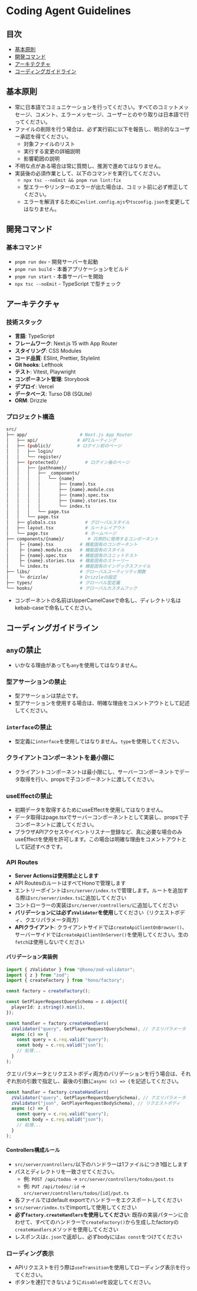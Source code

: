 # Coding Agent Guidelines

## 目次

- [基本原則](#基本原則)
- [開発コマンド](#開発コマンド)
- [アーキテクチャ](#アーキテクチャ)
- [コーディングガイドライン](#コーディングガイドライン)

## 基本原則

- 常に日本語でコミュニケーションを行ってください。すべてのコミットメッセージ、コメント、エラーメッセージ、ユーザーとのやり取りは日本語で行ってください。
- ファイルの削除を行う場合は、必ず実行前に以下を報告し、明示的なユーザー承認を得てください。
  - 対象ファイルのリスト
  - 実行する変更の詳細説明
  - 影響範囲の説明
- 不明な点がある場合は常に質問し、推測で進めてはなりません。
- 実装後の必須作業として、以下のコマンドを実行してください。
    - `npx tsc --noEmit && pnpm run lint:fix`
    - 型エラーやリンターのエラーが出た場合は、コミット前に必ず修正してください。
    - エラーを解消するために`eslint.config.mjs`や`tsconfig.json`を変更してはなりません。

## 開発コマンド

### 基本コマンド

- `pnpm run dev` - 開発サーバーを起動
- `pnpm run build` - 本番アプリケーションをビルド
- `pnpm run start` - 本番サーバーを開始
- `npx tsc --noEmit` - TypeScript で型チェック

## アーキテクチャ

### 技術スタック

- **言語**: TypeScript
- **フレームワーク**: Next.js 15 with App Router
- **スタイリング**: CSS Modules
- **コード品質**: ESlint, Prettier, Stylelint
- **Git hooks**: Lefthook
- **テスト**: Vitest, Playwright
- **コンポーネント管理**: Storybook
- **デプロイ**: Vercel
- **データベース**: Turso DB (SQLite)
- **ORM**: Drizzle

### プロジェクト構造

```bash
src/
├── app/                    # Next.js App Router
│   ├── api/               # APIルーティング
│   ├── (public)/          # ログイン前のページ
│   │   ├── login/
│   │   └── register/
│   ├── (protected)/          # ログイン後のページ
│   │   ├── {pathname}/
│   │   │   ├── _components/
│   │   │   │   └── {name}
│   │   │   │       ├── {name}.tsx
│   │   │   │       ├── {name}.module.css
│   │   │   │       ├── {name}.spec.tsx
│   │   │   │       ├── {name}.stories.tsx
│   │   │   │       └── index.ts
│   │   │   └── page.tsx
│   │   └── page.tsx
│   ├── globals.css           # グローバルスタイル
│   ├── layout.tsx            # ルートレイアウト
│   └── page.tsx              # ホームページ
├── components/{name}/         # 汎用的に使用するコンポーネント
│    ├─ {name}.tsx          # 機能固有のコンポーネント
│    ├─ {name}.module.css   # 機能固有のスタイル
│    ├─ {name}.spec.tsx     # 機能固有のユニットテスト
│    ├─ {name}.stories.tsx  # 機能固有のストーリー
│    └─ index.ts            # 機能固有のインデックスファイル
├── libs/                   # グローバルユーティリティ関数
│    └─ drizzle/            # Drizzleの設定
├── types/                  # グローバル型定義
└── hooks/                  # グローバルカスタムフック
```

- コンポーネントの名前はUpperCamelCaseで命名し、ディレクトリ名はkebab-caseで命名してください。

## コーディングガイドライン

## `any`の禁止

- いかなる理由があっても`any`を使用してはなりません。

### 型アサーションの禁止

- 型アサーションは禁止です。
- 型アサーションを使用する場合は、明確な理由をコメントアウトとして記述してください。

### `interface`の禁止

- 型定義に`interface`を使用してはなりません。`type`を使用してください。

### クライアントコンポーネントを最小限に

- クライアントコンポーネントは最小限にし、サーバーコンポーネントでデータ取得を行い、propsで子コンポーネントに渡してください。

### useEffectの禁止

- 初期データを取得するためにuseEffectを使用してはなりません。
- データ取得はpage.tsxでサーバーコンポーネントとして実装し、propsで子コンポーネントに渡してください。
- ブラウザAPIアクセスやイベントリスナー登録など、真に必要な場合のみuseEffectを使用を許可します。この場合は明確な理由をコメントアウトとして記述すべきです。

### API Routes

- **Server Actionsは使用禁止とします** 
- API RoutesのルートはすべてHonoで管理します
- エントリーポイントは`src/server/index.ts`で管理します。ルートを追加する際は`src/server/index.ts`に追加してください
- コントローラーの実装は`src/server/controllers/`に追加してください
- **バリデーションには必ず`zValidator`を使用**してください（リクエストボディ、クエリパラメータ両方）
- **APIクライアント**: クライアントサイドでは`createApiClientOnBrowser()`、サーバーサイドでは`createApiClientOnServer()`を使用してください。生の`fetch`は使用しないでください

#### バリデーション実装例

```ts
import { zValidator } from "@hono/zod-validator";
import { z } from "zod";
import { createFactory } from "hono/factory";

const factory = createFactory();

const GetPlayerRequestQuerySchema = z.object({
  playerId: z.string().min(1),
});

const handler = factory.createHandlers(
  zValidator("query", GetPlayerRequestQuerySchema), // クエリパラメータ
  async (c) => {
    const query = c.req.valid("query");
    const body = c.req.valid("json");
    // 処理...
  }
);
```

クエリパラメータとリクエストボディ両方のバリデーションを行う場合は、それぞれ別の引数で指定し、最後の引数に`async (c) => {`を記述してください。

```ts
const handler = factory.createHandlers(
  zValidator("query", GetPlayerRequestQuerySchema), // クエリパラメータ
  zValidator("json", GetPlayerRequestBodySchema), // リクエストボディ
  async (c) => {
    const query = c.req.valid("query");
    const body = c.req.valid("json");
    // 処理...
  }
);
```

#### Controllers構成ルール

- `src/server/controllers/`以下のハンドラーは1ファイルにつき1個とします
- パスとディレクトリを一致させてください。
  - 例: `POST /api/todos` -> `src/server/controllers/todos/post.ts`
  - 例: `PUT /api/todos/:id` -> `src/server/controllers/todos/[id]/put.ts`
- 各ファイルではdefault exportでハンドラーをエクスポートしてください
- `src/server/index.ts`でimportして使用してください
- **必ず`factory.createHandlers`を使用してください**: 既存の実装パターンに合わせて、すべてのハンドラーで`createFactory()`から生成したfactoryの`createHandlers`メソッドを使用してください
- レスポンスは`c.json`で返却し、必ずbodyには`as const`をつけてください

### ローディング表示

- APIリクエストを行う際は`useTransition`を使用してローディング表示を行ってください。
- ボタンを連打できないように`disabled`を設定してください。
